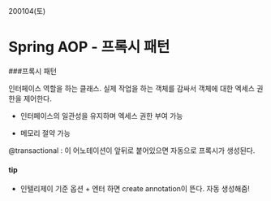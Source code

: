200104(토) 

# Spring AOP - 프록시 패턴



###프록시 패턴 

인터페이스 역할을 하는 클래스. 실제 작업을 하는 객체를 감싸서 객체에 대한 엑세스 권한을 제어한다.



- 인터페이스의 일관성을 유지하며 엑세스 권한 부여 가능

- 메모리 절약 가능



@transactional : 이 어노테이션이 앞뒤로 붙어있으면 자동으로 프록시가 생성된다.





#### tip

- 인텔리제이 기준 옵션 + 엔터 하면 create annotation이 뜬다. 자동 생성해줌!








